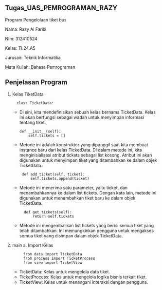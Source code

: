 ## Tugas_UAS_PEMROGRAMAN_RAZY
Program Pengelolaan tiket bus <p>
Nama: Razy Al Farisi <p>
Nim: 312410524 <p>
Kelas: TI.24.A5 <p>
Jurusan: Teknik Informatika <p> 
Mata Kuliah: Bahasa Pemrograman <p> 

## Penjelasan Program 
1. Kelas TiketData

         class TicketData:
   - Di sini, kita mendefinisikan sebuah kelas bernama TicketData. Kelas ini akan berfungsi sebagai wadah untuk menyimpan informasi tentang tiket.

         def __init__(self):
             self.tickets = []
   - Metode ini adalah konstruktor yang dipanggil saat kita membuat instance baru dari kelas TicketData. Di dalam metode ini, kita menginisialisasi atribut tickets sebagai        list kosong. Atribut ini akan digunakan untuk menyimpan tiket yang ditambahkan ke dalam objek TicketData.

          def add_ticket(self, ticket):
              self.tickets.append(ticket)
   - Metode ini menerima satu parameter, yaitu ticket, dan menambahkannya ke dalam list tickets. Dengan kata lain, metode ini digunakan untuk menambahkan tiket baru ke dalam      objek TicketData.

           def get_tickets(self):
               return self.tickets
   - Metode ini mengembalikan list tickets yang berisi semua tiket yang telah ditambahkan. Ini memungkinkan pengguna untuk mengakses semua tiket yang disimpan dalam objek         TicketData.

2. main
   a. Import Kelas <p>

            from data import TicketData
            from process import TicketProcess
            from view import TicketView
   - TicketData: Kelas untuk mengelola data tiket.
   - TicketProcess: Kelas untuk mengelola logika bisnis terkait tiket.
   - TicketView: Kelas untuk menangani interaksi dengan pengguna.

   

